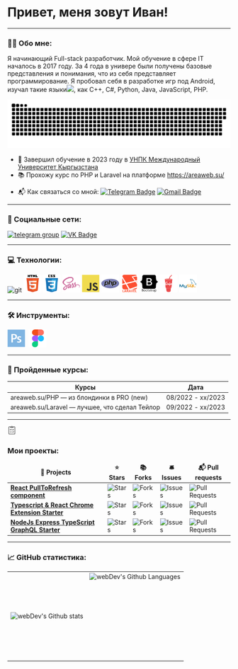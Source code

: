 # Привет, меня зовут Иван!
---
### :man_technologist: Обо мне:
Я начинающий Full-stack разработчик. Мой обучение в сфере IT началось в 2017 году. За 4 года в универе были получены базовые представления и понимания, что из себя представляет программирование. Я пробовал себя в разработке игр под Android, изучал такие языки<img src="https://media.giphy.com/media/WUlplcMpOCEmTGBtBW/giphy.gif" width="30px">, как C++, С#, Python, Java, JavaScript, PHP.

<p align="center">
 <img width="700" src="/github-snake.svg" alt="snake"/>
</p>
<!--
   <a href=""><img width="35%" align="right" alt="Github" src="/work.gif" /></a>
   -->

- :school: Завершил обучение в 2023 году в <a href="https://muk.iuk.kg">УНПК Международный Университет Кыргызстана</a>
- 📚 Прохожу курс по PHP и Laravel на платформе https://areaweb.su/

<!-- :zap: Являюсь старшим студентом на курсе Веб-разработки Яндекс Практикум.-->

- 📬 Как связаться со мной: [![Telegram Badge](https://img.shields.io/badge/-@digidon727-blue?style=flat-square&logo=Telegram&logoColor=white)](https://t.me/digidon727) [![Gmail Badge](https://img.shields.io/badge/-ivntik77@gmail.com-c14438?style=flat-square&logo=Gmail&logoColor=white&link=mailto:ivntik77@gmail.com)](mailto:ivntik77@gmail.com)


---

### 💬 Социальные сети:
<div id="badges">
   <a href="https://t.me/digidon727" target="_blank"><img src="https://cdn-icons-png.flaticon.com/512/2111/2111646.png" width="40" height="40" alt="telegram group" /></a> <a href="https://vk.com/i.tikhonov1999" target="_blank"><img src="https://cdn-icons-png.flaticon.com/512/145/145813.png" width="40" height="40" alt="VK Badge"/></a>
</div>

---

### 💻 Технологии:
<div>
<img src="https://www.vectorlogo.zone/logos/git-scm/git-scm-icon.svg" alt="git" width="40" height="40"/>
<img src="https://raw.githubusercontent.com/devicons/devicon/master/icons/html5/html5-original-wordmark.svg" alt="html5" width="40" height="40"/>
<img src="https://raw.githubusercontent.com/devicons/devicon/master/icons/css3/css3-original-wordmark.svg" alt="css3" width="40" height="40"/>
<img src="https://raw.githubusercontent.com/devicons/devicon/master/icons/sass/sass-original.svg" alt="sass" width="40" height="40"/>
<img src="https://raw.githubusercontent.com/devicons/devicon/master/icons/javascript/javascript-original.svg" alt="javascript" width="40" height="40"/>
<img src="https://raw.githubusercontent.com/devicons/devicon/master/icons/php/php-original.svg" alt="php" width="40" height="40"/>
<img src="https://raw.githubusercontent.com/devicons/devicon/master/icons/laravel/laravel-plain-wordmark.svg" alt="laravel" width="40" height="40"/>
<img src="https://raw.githubusercontent.com/devicons/devicon/master/icons/bootstrap/bootstrap-plain-wordmark.svg" alt="bootstrap" width="40" height="40"/>
<img src="https://raw.githubusercontent.com/devicons/devicon/master/icons/gulp/gulp-plain.svg" alt="gulp" width="40" height="40"/>
<img src="https://raw.githubusercontent.com/devicons/devicon/master/icons/mysql/mysql-original-wordmark.svg" alt="mysql" width="40" height="40"/>
</div>

---

### 🛠 Инструменты:
<div>
  <img src="https://github.com/devicons/devicon/blob/master/icons/photoshop/photoshop-plain.svg" title="photoshop" alt="photoshop" width="40" height="40"/>&nbsp;
  <img src="https://github.com/devicons/devicon/blob/master/icons/figma/figma-original.svg" title="figma" alt="figma" width="40" height="40"/>&nbsp;
</div>

---

 ### 📝 Пройденные курсы:
 
| Курсы                                                           | Дата              |
| ----------------------------------------------------------------| :---------------: |
| areaweb.su/PHP — из блондинки в PRO (new)                       | 08/2022 - xx/2023 |
| areaweb.su/Laravel — лучшее, что сделал Тейлор                  | 09/2022 - xx/2023 |

--- 


<p> <img width="20" height="20" display: inline-block; src="assets/icons8-проект.gif">  <h3 display: inline-block;>Мои проекты:</h3> </p>
<table>
  <thead align="center">
    <tr border: none;>
      <td><b>🎁 Projects</b></td>
      <td><b>⭐ Stars</b></td>
      <td><b>📚 Forks</b></td>
      <td><b>🛎 Issues</b></td>
      <td><b>📬 Pull requests</b></td>
    </tr>
  </thead>
  <tbody>
    <tr>
      <td><a href="https://github.com/thmsgbrt/react-simple-pull-to-refresh"><b>React PullToRefresh component</b></a></td>
      <td><img alt="Stars" src="https://img.shields.io/github/stars/thmsgbrt/react-simple-pull-to-refresh?style=flat-square&labelColor=343b41"/></td>
      <td><img alt="Forks" src="https://img.shields.io/github/forks/thmsgbrt/react-simple-pull-to-refresh?style=flat-square&labelColor=343b41"/></td>
      <td><img alt="Issues" src="https://img.shields.io/github/issues/thmsgbrt/react-simple-pull-to-refresh?style=flat-square&labelColor=343b41"/></td>
      <td><img alt="Pull Requests" src="https://img.shields.io/github/issues-pr/thmsgbrt/react-simple-pull-to-refresh?style=flat-square&labelColor=343b41"/></td>
    </tr>
	  <tr>
      <td><a href="https://github.com/thmsgbrt/Chrome-Extension-with-React-and-Typescript-Starter-Pack"><b>Typescript & React Chrome Extension Starter</b></a></td>
      <td><img alt="Stars" src="https://img.shields.io/github/stars/thmsgbrt/Chrome-Extension-with-React-and-Typescript-Starter-Pack?style=flat-square&labelColor=343b41"/></td>
      <td><img alt="Forks" src="https://img.shields.io/github/forks/thmsgbrt/Chrome-Extension-with-React-and-Typescript-Starter-Pack?style=flat-square&labelColor=343b41"/></td>
      <td><img alt="Issues" src="https://img.shields.io/github/issues/thmsgbrt/Chrome-Extension-with-React-and-Typescript-Starter-Pack?style=flat-square&labelColor=343b41"/></td>
      <td><img alt="Pull Requests" src="https://img.shields.io/github/issues-pr/thmsgbrt/Chrome-Extension-with-React-and-Typescript-Starter-Pack?style=flat-square&labelColor=343b41"/></td>
    </tr>
    <tr>
      <td><a href="https://github.com/thmsgbrt/nodejs-typescript-express-apollo-graphql-starter"><b>NodeJs Express TypeScript GraphQL Starter</b></a></td>
      <td><img alt="Stars" src="https://img.shields.io/github/stars/thmsgbrt/nodejs-typescript-express-apollo-graphql-starter?style=flat-square&labelColor=343b41"/></td>
      <td><img alt="Forks" src="https://img.shields.io/github/forks/thmsgbrt/nodejs-typescript-express-apollo-graphql-starter?style=flat-square&labelColor=343b41"/></td>
      <td><img alt="Issues" src="https://img.shields.io/github/issues/thmsgbrt/nodejs-typescript-express-apollo-graphql-starter?style=flat-square&labelColor=343b41"/></td>
      <td><img alt="Pull Requests" src="https://img.shields.io/github/issues-pr/thmsgbrt/nodejs-typescript-express-apollo-graphql-starter?style=flat-square&labelColor=343b41"/></td>
    </tr>
  </tbody>
</table>

---

### 📈 GitHub статистика:

<table>
  <tr>
    <td>
      <img align="left" src="http://github-readme-streak-stats.herokuapp.com?user=Digidon727&theme=dark&background=000000" alt="webDev's Github stats" />
    </td>
    <td>
      <img height="195px" align="right" alt="webDev's Github Languages" src="https://github-readme-stats-sigma-five.vercel.app/api/top-langs/?username=Digidon727&layout=compact&theme=vision-friendly-dark" />
    </td>
  </tr>
</table>

